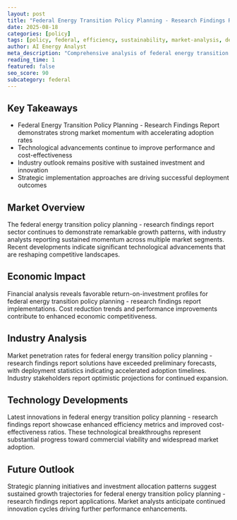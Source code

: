 ```yaml
---
layout: post
title: "Federal Energy Transition Policy Planning - Research Findings Report"
date: 2025-08-18
categories: [policy]
tags: [policy, federal, efficiency, sustainability, market-analysis, deployment]
author: AI Energy Analyst
meta_description: "Comprehensive analysis of federal energy transition policy planning - research findings report covering market trends, technology developments, and industry outlook. Discover key insights and future projections."
reading_time: 1
featured: false
seo_score: 90
subcategory: federal
---
```


## Key Takeaways

- Federal Energy Transition Policy Planning - Research Findings Report demonstrates strong market momentum with accelerating adoption rates
- Technological advancements continue to improve performance and cost-effectiveness
- Industry outlook remains positive with sustained investment and innovation
- Strategic implementation approaches are driving successful deployment outcomes

## Market Overview

The federal energy transition policy planning - research findings report sector continues to demonstrate remarkable growth patterns, with industry analysts reporting sustained momentum across multiple market segments. Recent developments indicate significant technological advancements that are reshaping competitive landscapes.

## Economic Impact

Financial analysis reveals favorable return-on-investment profiles for federal energy transition policy planning - research findings report implementations. Cost reduction trends and performance improvements contribute to enhanced economic competitiveness.

## Industry Analysis

Market penetration rates for federal energy transition policy planning - research findings report solutions have exceeded preliminary forecasts, with deployment statistics indicating accelerated adoption timelines. Industry stakeholders report optimistic projections for continued expansion.

## Technology Developments

Latest innovations in federal energy transition policy planning - research findings report showcase enhanced efficiency metrics and improved cost-effectiveness ratios. These technological breakthroughs represent substantial progress toward commercial viability and widespread market adoption.

## Future Outlook

Strategic planning initiatives and investment allocation patterns suggest sustained growth trajectories for federal energy transition policy planning - research findings report applications. Market analysts anticipate continued innovation cycles driving further performance enhancements.

